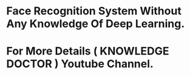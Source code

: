 # Face Recognition System Without Any Knowledge Of Deep Learning.
# For More Details ( KNOWLEDGE DOCTOR ) Youtube Channel.
